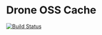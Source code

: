 # Drone OSS Cache

[![Build Status](https://cloud.drone.io/api/badges/daixijun/drone-oss-cache/status.svg)](https://cloud.drone.io/daixijun/drone-oss-cache)
